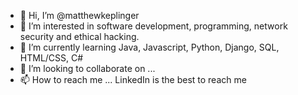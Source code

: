 - 👋 Hi, I’m @matthewkeplinger
- 👀 I’m interested in software development, programming, network security and ethical hacking. 
- 🌱 I’m currently learning Java, Javascript, Python, Django, SQL, HTML/CSS, C#
- 💞️ I’m looking to collaborate on ...
- 📫 How to reach me ... LinkedIn is the best to reach me

<!---
matthewkeplinger/matthewkeplinger is a ✨ special ✨ repository because its `README.md` (this file) appears on your GitHub profile.
You can click the Preview link to take a look at your changes.
--->
